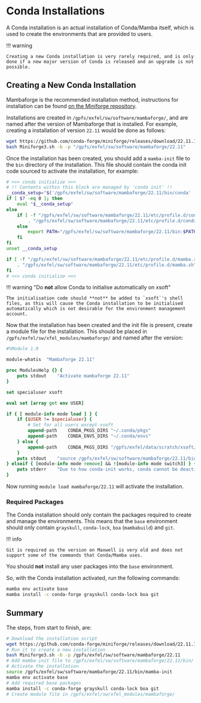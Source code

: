 # Conda Installations

A Conda installation is an actual installation of Conda/Mamba itself, which is used to create the environments that are provided to users.

!!! warning

    Creating a new Conda installation is very rarely required, and is only done if a new major version of Conda is released and an upgrade is not possible.

## Creating a New Conda Installation

Mambaforge is the recommended installation method, instructions for installation can be found [on the Miniforge repository](https://github.com/conda-forge/miniforge).

Installations are created in `/gpfs/exfel/sw/software/mambaforge/`, and are named after the version of Mambaforge that is installed. For example, creating a installation of version `22.11` would be done as follows:

```sh
wget https://github.com/conda-forge/miniforge/releases/download/22.11.1-4/Mambaforge-22.11.1-4-Linux-x86_64.sh
bash Miniforge3.sh -b -p "/gpfs/exfel/sw/software/mambaforge/22.11"
```

Once the installation has been created, you should add a `mamba-init` file to the `bin` directory of the installation. This file should contain the conda init code sourced to activate the installation, for example:

```sh
# >>> conda initialize >>>
# !! Contents within this block are managed by 'conda init' !!
__conda_setup="$('/gpfs/exfel/sw/software/mambaforge/22.11/bin/conda' 'shell.bash' 'hook' 2> /dev/null)"
if [ $? -eq 0 ]; then
    eval "$__conda_setup"
else
    if [ -f "/gpfs/exfel/sw/software/mambaforge/22.11/etc/profile.d/conda.sh" ]; then
        . "/gpfs/exfel/sw/software/mambaforge/22.11/etc/profile.d/conda.sh"
    else
        export PATH="/gpfs/exfel/sw/software/mambaforge/22.11/bin:$PATH"
    fi
fi
unset __conda_setup

if [ -f "/gpfs/exfel/sw/software/mambaforge/22.11/etc/profile.d/mamba.sh" ]; then
    . "/gpfs/exfel/sw/software/mambaforge/22.11/etc/profile.d/mamba.sh"
fi
# <<< conda initialize <<<
```

!!! warning "Do **not** allow Conda to initialise automatically on xsoft"

    The initialisation code should **not** be added to `xsoft`'s shell files, as this will cause the Conda installation to be initialised automatically which is not desirable for the environment management account.

Now that the installation has been created and the init file is present, create a module file for the installation. This should be placed in `/gpfs/exfel/sw/xfel_modules/mambaforge/` and named after the version:

```tcl
#%Module 1.0

module-whatis  "Mambaforge 22.11"

proc ModulesHelp {} {
    puts stdout    "Activate mambaforge 22.11"
}

set specialuser xsoft

eval set [array get env USER]

if { [ module-info mode load ] } {
    if {$USER != $specialuser} {
        # Set for all users except xsoft
        append-path    CONDA_PKGS_DIRS "~/.conda/pkgs"
        append-path    CONDA_ENVS_DIRS "~/.conda/envs"
    } else {
        append-path    CONDA_PKGS_DIRS "/gpfs/exfel/data/scratch/xsoft/.conda/pkgs"
    }
    puts stdout    "source /gpfs/exfel/sw/software/mambaforge/22.11/bin/mamba-init;"
} elseif { [module-info mode remove] && ![module-info mode switch3] } {
    puts stderr    "Due to how conda-init works, conda cannot be deactivated through the module system."
}
```

Now running `module load mambaforge/22.11` will activate the installation.

### Required Packages

The Conda installation should only contain the packages required to create and manage the environments. This means that the `base` environment should only contain `grayskull`, `conda-lock`, `boa` (`mambabuild`) and `git`.

!!! info

    Git is required as the version on Maxwell is very old and does not support some of the commands that Conda/Mamba uses.

You should **not** install any user packages into the `base` environment.

So, with the Conda installation activated, run the following commands:

```bash
mamba env activate base
mamba install -c conda-forge grayskull conda-lock boa git
```

## Summary

The steps, from start to finish, are:

```bash
# Download the installation script
wget https://github.com/conda-forge/miniforge/releases/download/22.11.1-4/Mambaforge-22.11.1-4-Linux-x86_64.sh -o Miniforge-22.11.sh
# Run it to create a new installation
bash Miniforge3.sh -b -p /gpfs/exfel/sw/software/mambaforge/22.11
# Add mamba-init file to /gpfs/exfel/sw/software/mambaforge/22.11/bin/
# Activate the installation
source /gpfs/exfel/sw/software/mambaforge/22.11/bin/mamba-init
mamba env activate base
# Add required base packages
mamba install -c conda-forge grayskull conda-lock boa git
# Create module file in /gpfs/exfel/sw/xfel_modules/mambaforge/
```
